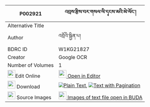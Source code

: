 |P002921|འབྲས་རྩིས་བར་གསལ་ལི་དྭངས་མའི་མེ་ལོང་། 
| --- | --- 
|Alternative Title |
|Author| འབྲོའི་སྦྱིན་པ།
|BDRC ID | W1KG21827
|Creator | Google OCR
|Number of Volumes| 1
|<img width="25" src="https://img.icons8.com/color/25/000000/edit-property.png">Edit Online| [<img width="25" src="https://avatars.githubusercontent.com/u/45091458?s=200&v=4"> Open in Editor](http://editor.openpecha.org/P002921)
|<img width="25" src="https://img.icons8.com/fluent/48/000000/download-2.png"/>  Download | [![](https://img.icons8.com/color/20/000000/txt.png)Plain Text](https://github.com/Openpecha/P002921/releases/download/v1/dre_tsi_bar_sal_li_dangma_i_me_plain_P002921.zip), [![](https://img.icons8.com/color/20/000000/txt.png)Text with Pagination](https://github.com/Openpecha/P002921/releases/download/v1/dre_tsi_bar_sal_li_dangma_i_me_pages_P002921.zip)
|<img width="25" src="https://img.icons8.com/plasticine/100/000000/pictures-folder.png"/>  Source Images | [<img width="25" src="https://library.bdrc.io/icons/BUDA-small.svg"> Images of text file open in BUDA](https://library.bdrc.io/show/bdr:W1KG21827)